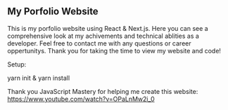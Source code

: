 ## My Porfolio Website

This is my porfolio website using React & Next.js. Here you can see a comprehensive look at my achivements and technical ablities as a developer. Feel free to contact me with any questions or career oppertunitys. Thank you for taking the time to view my website and code!


Setup:

yarn init & yarn install


Thank you JavaScript Mastery for helping me create this website:
https://www.youtube.com/watch?v=OPaLnMw2i_0